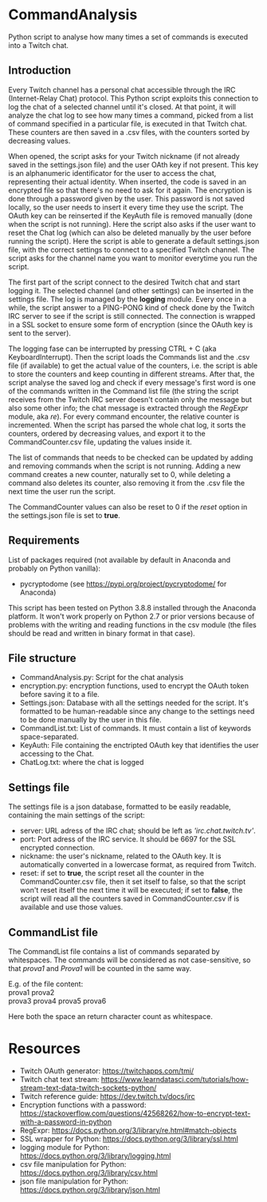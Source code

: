 # CommandAnalysis
Python script to analyse how many times a set of commands is executed into a Twitch chat.

## Introduction
Every Twitch channel has a personal chat accessible through the IRC (Internet-Relay Chat) protocol. This Python script exploits this connection to log the chat of a selected channel until it's closed. At that point, it will analyze the chat log to see how many times a command, picked from a list of command specified in a particular file, is executed in that Twitch chat. These counters are then saved in a .csv files, with the counters sorted by decreasing values.

When opened, the script asks for your Twitch nickname (if not already saved in the settings.json file) and the user OAth key if not present. This key is an alphanumeric identificator for the user to access the chat, representing their actual identity. When inserted, the code is saved in an encrypted file so that there's no need to ask for it again. The encryption is done through a password given by the user. This password is not saved locally, so the user needs to insert it every time they use the script. The OAuth key can be reinserted if the KeyAuth file is removed manually (done when the script is not running). Here the script also asks if the user want to reset the Chat log (which can also be deleted manually by the user before running the script). Here the script is able to generate a default settings.json file, with the correct settings to connect to a specified Twitch channel. The script asks for the channel name you want to monitor everytime you run the script.

The first part of the script connect to the desired Twitch chat and start logging it. The selected channel (and other settings) can be inserted in the settings file. The log is managed by the **logging** module. Every once in a while, the script answer to a PING-PONG kind of check done by the Twitch IRC server to see if the script is still connected. The connection is wrapped in a SSL socket to ensure some form of encryption (since the OAuth key is sent to the server).

The logging fase can be interrupted by pressing CTRL + C (aka KeyboardInterrupt). Then the script loads the Commands list and the .csv file (if available) to get the actual value of the counters, i.e. the script is able to store the counters and keep counting in different streams. After that, the script analyse the saved log and check if every message's first word is one of the commands written in the Command list file (the string the script receives from the Twitch IRC server doesn't contain only the message but also some other info; the chat message is extracted through the _RegExpr_ module, aka _re_). For every command encounter, the relative counter is incremented. When the script has parsed the whole chat log, it sorts the counters, ordered by decreasing values, and export it to the CommandCounter.csv file, updating the values inside it.

The list of commands that needs to be checked can be updated by adding and removing commands when the script is not running. Adding a new command creates a new counter, naturally set to 0, while deleting a command also deletes its counter, also removing it from the .csv file the next time the user run the script.

The CommandCounter values can also be reset to 0 if the _reset_ option in the settings.json file is set to **true**.

## Requirements
List of packages required (not available by default in Anaconda and probably on Python vanilla):
- pycryptodome (see https://pypi.org/project/pycryptodome/ for Anaconda)

This script has been tested on Python 3.8.8 installed through the Anaconda platform. It won't work properly on Python 2.7 or prior versions because of problems with the writing and reading functions in the csv module (the files should be read and written in binary format in that case).

## File structure
- CommandAnalysis.py: Script for the chat analysis
- encryption.py: encryption functions, used to encrypt the OAuth token before saving it to a file.
- Settings.json: Database with all the settings needed for the script. It's formatted to be human-readable since any change to the settings need to be done manually by the user in this file.
- CommandList.txt: List of commands. It must contain a list of keywords space-separated.
- KeyAuth: File containing the enctripted OAuth key that identifies the user accessing to the Chat.
- ChatLog.txt: where the chat is logged
## Settings file
The settings file is a json database, formatted to be easily readable, containing the main settings of the script:
- server: URL adress of the IRC chat; should be left as _'irc.chat.twitch.tv'_.
- port: Port adress of the IRC service. It should be 6697 for the SSL encrypted connection.
- nickname: the user's nickname, related to the OAuth key. It is automatically converted in a lowercase format, as required from Twitch.
- reset: if set to **true**, the script reset all the counter in the CommandCounter.csv file, then it set itself to false, so that the script won't reset itself the next time it will be executed; if set to **false**, the script will read all the counters saved in CommandCounter.csv if is available and use those values.
## CommandList file
The CommandList file contains a list of commands separated by whitespaces. The commands will be considered as not case-sensitive, so that _prova1_ and _Prova1_ will be counted in the same way.

E.g. of the file content:  
prova1 prova2  
prova3 prova4 prova5 prova6

Here both the space an return character count as whitespace.

# Resources
- Twitch OAuth generator: https://twitchapps.com/tmi/
- Twitch chat text stream: https://www.learndatasci.com/tutorials/how-stream-text-data-twitch-sockets-python/
- Twitch reference guide: https://dev.twitch.tv/docs/irc
- Encryption functions with a password: https://stackoverflow.com/questions/42568262/how-to-encrypt-text-with-a-password-in-python
- RegExpr: https://docs.python.org/3/library/re.html#match-objects
- SSL wrapper for Python: https://docs.python.org/3/library/ssl.html
- logging module for Python: https://docs.python.org/3/library/logging.html
- csv file manipulation for Python: https://docs.python.org/3/library/csv.html
- json file manipulation for Python: https://docs.python.org/3/library/json.html
